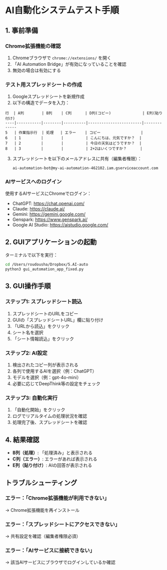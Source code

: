 # AI自動化システムテスト手順

## 1. 事前準備

### Chrome拡張機能の確認
1. Chromeブラウザで `chrome://extensions/` を開く
2. 「AI Automation Bridge」が有効になっていることを確認
3. 無効の場合は有効にする

### テスト用スプレッドシートの作成
1. Googleスプレッドシートを新規作成
2. 以下の構造でデータを入力：

```
行  | A列        | B列    | C列      | D列(コピー)              | E列(貼り付け)
----|-----------|--------|----------|------------------------|-------------
5   | 作業指示行  | 処理   | エラー    | コピー                  |
6   | 1         |        |          | こんにちは、元気ですか？  |
7   | 2         |        |          | 今日の天気はどうですか？  |
8   | 3         |        |          | 2+2はいくつですか？      |
```

3. スプレッドシートを以下のメールアドレスに共有（編集者権限）：
   ```
   ai-automation-bot@my-ai-automation-462102.iam.gserviceaccount.com
   ```

### AIサービスへのログイン
使用するAIサービスにChromeでログイン：
- ChatGPT: https://chat.openai.com/
- Claude: https://claude.ai/
- Gemini: https://gemini.google.com/
- Genspark: https://www.genspark.ai/
- Google AI Studio: https://aistudio.google.com/

## 2. GUIアプリケーションの起動

ターミナルで以下を実行：
```bash
cd /Users/roudousha/Dropbox/5.AI-auto
python3 gui_automation_app_fixed.py
```

## 3. GUI操作手順

### ステップ1: スプレッドシート読込
1. スプレッドシートのURLをコピー
2. GUIの「スプレッドシートURL」欄に貼り付け
3. 「URLから読込」をクリック
4. シート名を選択
5. 「シート情報読込」をクリック

### ステップ2: AI設定
1. 検出されたコピー列が表示される
2. 各列で使用するAIを選択（例：ChatGPT）
3. モデルを選択（例：gpt-4o-mini）
4. 必要に応じてDeepThink等の設定をチェック

### ステップ3: 自動化実行
1. 「自動化開始」をクリック
2. ログでリアルタイムの処理状況を確認
3. 処理完了後、スプレッドシートを確認

## 4. 結果確認

- **B列（処理）**: 「処理済み」と表示される
- **C列（エラー）**: エラーがあれば表示される
- **E列（貼り付け）**: AIの回答が表示される

## トラブルシューティング

### エラー：「Chrome拡張機能が利用できない」
→ Chrome拡張機能を再インストール

### エラー：「スプレッドシートにアクセスできない」
→ 共有設定を確認（編集者権限必須）

### エラー：「AIサービスに接続できない」
→ 該当AIサービスにブラウザでログインしているか確認
